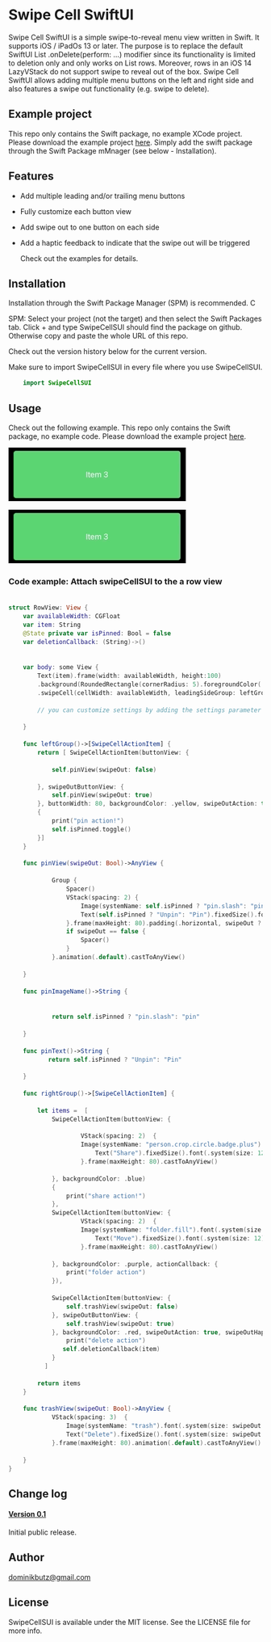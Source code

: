 # Swipe Cell SwiftUI


Swipe Cell SwiftUI is a simple swipe-to-reveal menu view written in Swift. It supports iOS / iPadOs 13 or later. The purpose is to replace the default SwiftUI List .onDelete(perform: ...) modifier since its functionality is limited to deletion only and only works on List rows. Moreover, rows in an iOS 14 LazyVStack do not support swipe to reveal out of the box.
 Swipe Cell SwiftUI allows adding multiple menu buttons on the left and right side and also features a swipe out functionality (e.g. swipe to delete).
 

## Example project

This repo only contains the Swift package, no example XCode project. Please download the example project [here](https://github.com/DominikButz/SwipeCellSUI_Example.git).
Simply add the swift package through the Swift Package mMnager (see below - Installation). 

## Features

* Add multiple leading and/or trailing menu buttons 
* Fully customize each button view
* Add swipe out to one button on each side
* Add a haptic feedback to indicate that the swipe out will be triggered 


	Check out the examples for details. 
	
	
## Installation


Installation through the Swift Package Manager (SPM) is recommended. C

SPM:
Select your project (not the target) and then select the Swift Packages tab. Click + and type SwipeCellSUI should find the package on github. Otherwise copy and paste the whole URL of this repo.


Check out the version history below for the current version.


Make sure to import SwipeCellSUI in every file where you use SwipeCellSUI. 

```Swift
    import SwipeCellSUI
```

## Usage

Check out the following example. This repo only contains the Swift package, no example code. Please download the example project [here](https://github.com/DominikButz/SwipeCellSUI_Example.git).

![SwipeCellSUI example](gitResources/pinLeadingExample.gif) 


![SwipeCellSUI example](gitResources/multipleTrailingExample.gif) 


### Code example: Attach swipeCellSUI to the a row view

```Swift

struct RowView: View {
    var availableWidth: CGFloat
    var item: String
    @State private var isPinned: Bool = false
    var deletionCallback: (String)->()
 
    
    var body: some View {
        Text(item).frame(width: availableWidth, height:100)
        .background(RoundedRectangle(cornerRadius: 5).foregroundColor(.green))
        .swipeCell(cellWidth: availableWidth, leadingSideGroup: leftGroup(), trailingSideGroup: rightGroup())  
        
        // you can customize settings by adding the settings parameter at the end
     
    }
    
    func leftGroup()->[SwipeCellActionItem] {
        return [ SwipeCellActionItem(buttonView: {
            
            self.pinView(swipeOut: false)
            
        }, swipeOutButtonView: {
            self.pinView(swipeOut: true)
        }, buttonWidth: 80, backgroundColor: .yellow, swipeOutAction: true, swipeOutHapticFeedbackType: .success, swipeOutIsDestructive: false)
        {
            print("pin action!")
            self.isPinned.toggle()
        }]
    }
    
    func pinView(swipeOut: Bool)->AnyView {

            Group {
                Spacer()
                VStack(spacing: 2) {
                    Image(systemName: self.isPinned ? "pin.slash": "pin").font(.system(size: 24)).foregroundColor(.white)
                    Text(self.isPinned ? "Unpin": "Pin").fixedSize().font(.system(size: 14)).foregroundColor(.white)
                }.frame(maxHeight: 80).padding(.horizontal, swipeOut ? 20 : 5)
                if swipeOut == false {
                    Spacer()
                } 
            }.animation(.default).castToAnyView()

    }
    
    func pinImageName()->String {
        

            return self.isPinned ? "pin.slash": "pin"
        
    }
    
    func pinText()->String {
           return self.isPinned ? "Unpin": "Pin"

    }
    
    func rightGroup()->[SwipeCellActionItem] {

        let items =  [
            SwipeCellActionItem(buttonView: {
    
                    VStack(spacing: 2)  {
                    Image(systemName: "person.crop.circle.badge.plus").font(.system(size: 22)).foregroundColor(.white)
                        Text("Share").fixedSize().font(.system(size: 12)).foregroundColor(.white)
                    }.frame(maxHeight: 80).castToAnyView()

            }, backgroundColor: .blue)
            {
                print("share action!")
            },
            SwipeCellActionItem(buttonView: {
                    VStack(spacing: 2)  {
                    Image(systemName: "folder.fill").font(.system(size: 22)).foregroundColor(.white)
                        Text("Move").fixedSize().font(.system(size: 12)).foregroundColor(.white)
                    }.frame(maxHeight: 80).castToAnyView()
          
            }, backgroundColor: .purple, actionCallback: {
                print("folder action")
            }),
            
            SwipeCellActionItem(buttonView: {
                self.trashView(swipeOut: false)
            }, swipeOutButtonView: {
                self.trashView(swipeOut: true)
            }, backgroundColor: .red, swipeOutAction: true, swipeOutHapticFeedbackType: .warning, swipeOutIsDestructive: true) {
                print("delete action")
               self.deletionCallback(item)
            }
          ]
        
        return items
    }
    
    func trashView(swipeOut: Bool)->AnyView {
            VStack(spacing: 3)  {
                Image(systemName: "trash").font(.system(size: swipeOut ? 28 : 22)).foregroundColor(.white)
                Text("Delete").fixedSize().font(.system(size: swipeOut ? 16 : 12)).foregroundColor(.white)
            }.frame(maxHeight: 80).animation(.default).castToAnyView()
        
    }
}

```

## Change log

#### [Version 0.1](https://github.com/DominikButz/SwipeCellSUI/releases/tag/1.0.1)

Initial public release. 


## Author

dominikbutz@gmail.com

## License

SwipeCellSUI is available under the MIT license. See the LICENSE file for more info.
